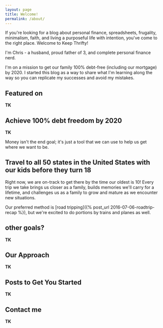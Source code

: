 ```yaml
---
layout: page
title: Welcome!
permalink: /about/
---
```


If you're looking for a blog about personal finance, spreadsheets, frugality, minimalism, faith, and living a purposeful life with intention, you've come to the right place. Welcome to Keep Thrifty!

I'm Chris - a husband, proud father of 3, and complete personal finance nerd.

I'm on a mission to get our family 100% debt-free (including our mortgage) by 2020. I started this blog as a way to share what I'm learning along the way so you can replicate my successes and avoid my mistakes.

## Featured on ##

__TK__

## Achieve 100% debt freedom by 2020 ##

__TK__

Money isn't the end goal; it's just a tool that we can use to help us get where we want to be.

## Travel to all 50 states in the United States with our kids before they turn 18 ##

Right now, we are on-track to get there by the time our oldest is 10! Every trip we take brings us closer as a family, builds memories we'll carry for a lifetime, and challenges us as a family to grow and mature as we encounter new situations.

Our preferred method is [road tripping]({% post_url 2016-07-06-roadtrip-recap %}), but we're excited to do portions by trains and planes as well.

## other goals? ##

__TK__

## Our Approach ##

__TK__

## Posts to Get You Started ##

__TK__

## Contact me ##

__TK__
